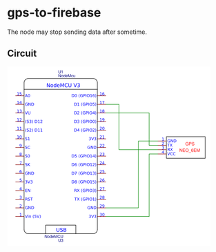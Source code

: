 # gps-to-firebase

The node may stop sending data after sometime.

## Circuit

<img src="idex.png">
